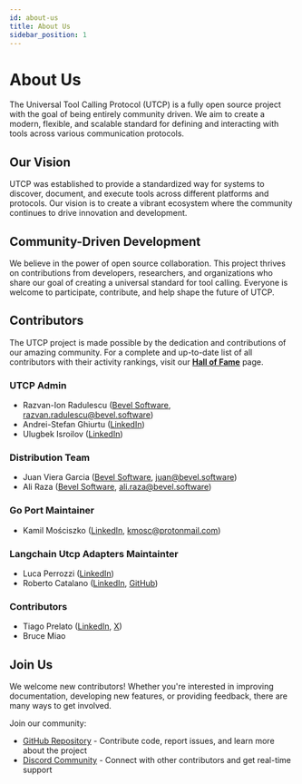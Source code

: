 ```yaml
---
id: about-us
title: About Us
sidebar_position: 1
---
```


# About Us

The Universal Tool Calling Protocol (UTCP) is a fully open source project with the goal of being entirely community driven. We aim to create a modern, flexible, and scalable standard for defining and interacting with tools across various communication protocols.

## Our Vision

UTCP was established to provide a standardized way for systems to discover, document, and execute tools across different platforms and protocols. Our vision is to create a vibrant ecosystem where the community continues to drive innovation and development.

## Community-Driven Development

We believe in the power of open source collaboration. This project thrives on contributions from developers, researchers, and organizations who share our goal of creating a universal standard for tool calling. Everyone is welcome to participate, contribute, and help shape the future of UTCP.

## Contributors

The UTCP project is made possible by the dedication and contributions of our amazing community. For a complete and up-to-date list of all contributors with their activity rankings, visit our [**Hall of Fame**](/hall-of-fame) page.

### UTCP Admin
- Razvan-Ion Radulescu ([Bevel Software](https://www.bevel.software), razvan.radulescu@bevel.software)
- Andrei-Stefan Ghiurtu ([LinkedIn](https://www.linkedin.com/in/andrei-stefan-ghiurtu/))
- Ulugbek Isroilov ([LinkedIn](https://www.linkedin.com/in/ulugbekisroilov/))

### Distribution Team
- Juan Viera Garcia ([Bevel Software](https://www.bevel.software), juan@bevel.software)
- Ali Raza ([Bevel Software](https://www.bevel.software), ali.raza@bevel.software)

### Go Port Maintainer
- Kamil Mościszko ([LinkedIn](https://www.linkedin.com/in/kamilm97/), kmosc@protonmail.com)

### Langchain Utcp Adapters Maintainter
- Luca Perrozzi ([LinkedIn](https://www.linkedin.com/in/luca-perrozzi/))
- Roberto Catalano ([LinkedIn](https://www.linkedin.com/in/roberto-catalano-5b7793123/), [GitHub](https://github.com/Robobc))

### Contributors
- Tiago Prelato ([LinkedIn](https://www.linkedin.com/in/tiago-prelato-257787210/), [X](https://x.com/SneyX_))
- Bruce Miao

## Join Us

We welcome new contributors! Whether you're interested in improving documentation, developing new features, or providing feedback, there are many ways to get involved.

Join our community:
- [GitHub Repository](https://github.com/universal-tool-calling-protocol/utcp-specification) - Contribute code, report issues, and learn more about the project
- [Discord Community](https://discord.gg/Y6Ycyz8nJR) - Connect with other contributors and get real-time support
